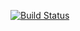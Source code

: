 [![Build Status](https://travis-ci.org/tomciosegal/nutri-store.svg?branch=master)](https://travis-ci.org/tomciosegal/nutri-store)